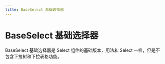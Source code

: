 ```yaml
---
title: BaseSelect 基础选择器
---
```


# BaseSelect 基础选择器

BaseSelect 基础选择器是 Select 组件的基础版本，用法和 Select 一样，但是不包含下拉树和下拉表格功能。
